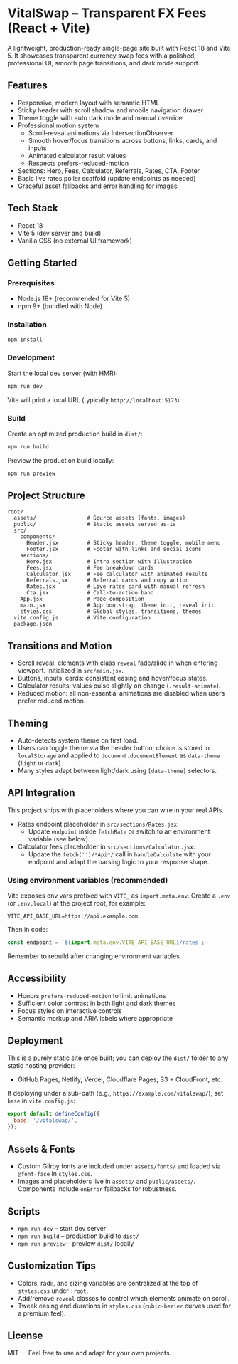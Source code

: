 # VitalSwap – Transparent FX Fees (React + Vite)

A lightweight, production-ready single-page site built with React 18 and Vite 5. It showcases transparent currency swap fees with a polished, professional UI, smooth page transitions, and dark mode support.

## Features

- Responsive, modern layout with semantic HTML
- Sticky header with scroll shadow and mobile navigation drawer
- Theme toggle with auto dark mode and manual override
- Professional motion system
  - Scroll-reveal animations via IntersectionObserver
  - Smooth hover/focus transitions across buttons, links, cards, and inputs
  - Animated calculator result values
  - Respects prefers-reduced-motion
- Sections: Hero, Fees, Calculator, Referrals, Rates, CTA, Footer
- Basic live rates poller scaffold (update endpoints as needed)
- Graceful asset fallbacks and error handling for images

## Tech Stack

- React 18
- Vite 5 (dev server and build)
- Vanilla CSS (no external UI framework)

## Getting Started

### Prerequisites

- Node.js 18+ (recommended for Vite 5)
- npm 9+ (bundled with Node)

### Installation

```bash
npm install
```

### Development

Start the local dev server (with HMR):

```bash
npm run dev
```

Vite will print a local URL (typically `http://localhost:5173`).

### Build

Create an optimized production build in `dist/`:

```bash
npm run build
```

Preview the production build locally:

```bash
npm run preview
```

## Project Structure

```text
root/
  assets/                # Source assets (fonts, images)
  public/                # Static assets served as-is
  src/
    components/
      Header.jsx         # Sticky header, theme toggle, mobile menu
      Footer.jsx         # Footer with links and social icons
    sections/
      Hero.jsx           # Intro section with illustration
      Fees.jsx           # Fee breakdown cards
      Calculator.jsx     # Fee calculator with animated results
      Referrals.jsx      # Referral cards and copy action
      Rates.jsx          # Live rates card with manual refresh
      Cta.jsx            # Call-to-action band
    App.jsx              # Page composition
    main.jsx             # App bootstrap, theme init, reveal init
    styles.css           # Global styles, transitions, themes
  vite.config.js         # Vite configuration
  package.json
```

## Transitions and Motion

- Scroll reveal: elements with class `reveal` fade/slide in when entering viewport. Initialized in `src/main.jsx`.
- Buttons, inputs, cards: consistent easing and hover/focus states.
- Calculator results: values pulse slightly on change (`.result-animate`).
- Reduced motion: all non-essential animations are disabled when users prefer reduced motion.

## Theming

- Auto-detects system theme on first load.
- Users can toggle theme via the header button; choice is stored in `localStorage` and applied to `document.documentElement` as `data-theme` (`light` or `dark`).
- Many styles adapt between light/dark using `[data-theme]` selectors.

## API Integration

This project ships with placeholders where you can wire in your real APIs.

- Rates endpoint placeholder in `src/sections/Rates.jsx`:
  - Update `endpoint` inside `fetchRate` or switch to an environment variable (see below).
- Calculator fees placeholder in `src/sections/Calculator.jsx`:
  - Update the `fetch('')/*Api*/` call in `handleCalculate` with your endpoint and adapt the parsing logic to your response shape.

### Using environment variables (recommended)

Vite exposes env vars prefixed with `VITE_` as `import.meta.env`. Create a `.env` (or `.env.local`) at the project root, for example:

```env
VITE_API_BASE_URL=https://api.example.com
```

Then in code:

```js
const endpoint = `${import.meta.env.VITE_API_BASE_URL}/rates`;
```

Remember to rebuild after changing environment variables.

## Accessibility

- Honors `prefers-reduced-motion` to limit animations
- Sufficient color contrast in both light and dark themes
- Focus styles on interactive controls
- Semantic markup and ARIA labels where appropriate

## Deployment

This is a purely static site once built; you can deploy the `dist/` folder to any static hosting provider:

- GitHub Pages, Netlify, Vercel, Cloudflare Pages, S3 + CloudFront, etc.

If deploying under a sub-path (e.g., `https://example.com/vitalswap/`), set `base` in `vite.config.js`:

```js
export default defineConfig({
  base: '/vitalswap/',
});
```

## Assets & Fonts

- Custom Gilroy fonts are included under `assets/fonts/` and loaded via `@font-face` in `styles.css`.
- Images and placeholders live in `assets/` and `public/assets/`. Components include `onError` fallbacks for robustness.

## Scripts

- `npm run dev` – start dev server
- `npm run build` – production build to `dist/`
- `npm run preview` – preview `dist/` locally

## Customization Tips

- Colors, radii, and sizing variables are centralized at the top of `styles.css` under `:root`.
- Add/remove `reveal` classes to control which elements animate on scroll.
- Tweak easing and durations in `styles.css` (`cubic-bezier` curves used for a premium feel).

## License

MIT — Feel free to use and adapt for your own projects.
